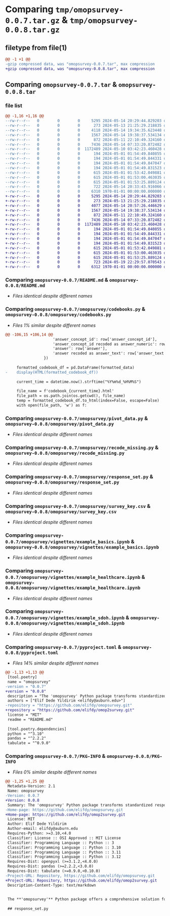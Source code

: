 # Comparing `tmp/omopsurvey-0.0.7.tar.gz` & `tmp/omopsurvey-0.0.8.tar.gz`

## filetype from file(1)

```diff
@@ -1 +1 @@
-gzip compressed data, was "omopsurvey-0.0.7.tar", max compression
+gzip compressed data, was "omopsurvey-0.0.8.tar", max compression
```

## Comparing `omopsurvey-0.0.7.tar` & `omopsurvey-0.0.8.tar`

### file list

```diff
@@ -1,16 +1,16 @@
--rw-r--r--   0        0        0     5295 2024-05-14 20:29:44.829203 omopsurvey-0.0.7/README.md
--rw-r--r--   0        0        0      273 2024-05-13 21:25:29.218835 omopsurvey-0.0.7/omopsurvey/__init__.py
--rw-r--r--   0        0        0     4118 2024-05-14 19:34:35.623448 omopsurvey-0.0.7/omopsurvey/codebooks.py
--rw-r--r--   0        0        0     1567 2024-05-14 19:38:37.534134 omopsurvey-0.0.7/omopsurvey/pivot_data.py
--rw-r--r--   0        0        0      872 2024-05-11 22:10:49.324160 omopsurvey-0.0.7/omopsurvey/recode_missing.py
--rw-r--r--   0        0        0     7436 2024-05-14 07:33:20.872482 omopsurvey-0.0.7/omopsurvey/response_set.py
--rw-r--r--   0        0        0  1172489 2024-05-10 03:42:23.460428 omopsurvey-0.0.7/omopsurvey/survey_key.csv
--rw-r--r--   0        0        0      194 2024-05-01 01:54:49.840855 omopsurvey-0.0.7/omopsurvey/tests/codebook_test.py
--rw-r--r--   0        0        0      194 2024-05-01 01:54:49.844331 omopsurvey-0.0.7/omopsurvey/tests/map_responses_test.py
--rw-r--r--   0        0        0      194 2024-05-01 01:54:49.847047 omopsurvey-0.0.7/omopsurvey/tests/pivot_data_test.py
--rw-r--r--   0        0        0      194 2024-05-01 01:54:49.831523 omopsurvey-0.0.7/omopsurvey/tests/recode_missing_test.py
--rw-r--r--   0        0        0      615 2024-05-01 01:53:42.049881 omopsurvey-0.0.7/omopsurvey/vignettes/example_basics.ipynb
--rw-r--r--   0        0        0      615 2024-05-01 01:53:00.463035 omopsurvey-0.0.7/omopsurvey/vignettes/example_healthcare.ipynb
--rw-r--r--   0        0        0      615 2024-05-01 01:53:25.889124 omopsurvey-0.0.7/omopsurvey/vignettes/example_sdoh.ipynb
--rw-r--r--   0        0        0      722 2024-05-14 20:33:43.916066 omopsurvey-0.0.7/pyproject.toml
--rw-r--r--   0        0        0     6310 1970-01-01 00:00:00.000000 omopsurvey-0.0.7/PKG-INFO
+-rw-r--r--   0        0        0     5295 2024-05-14 20:29:44.829203 omopsurvey-0.0.8/README.md
+-rw-r--r--   0        0        0      273 2024-05-13 21:25:29.218835 omopsurvey-0.0.8/omopsurvey/__init__.py
+-rw-r--r--   0        0        0     4077 2024-05-14 20:57:26.446629 omopsurvey-0.0.8/omopsurvey/codebooks.py
+-rw-r--r--   0        0        0     1567 2024-05-14 19:38:37.534134 omopsurvey-0.0.8/omopsurvey/pivot_data.py
+-rw-r--r--   0        0        0      872 2024-05-11 22:10:49.324160 omopsurvey-0.0.8/omopsurvey/recode_missing.py
+-rw-r--r--   0        0        0     7436 2024-05-14 07:33:20.872482 omopsurvey-0.0.8/omopsurvey/response_set.py
+-rw-r--r--   0        0        0  1172489 2024-05-10 03:42:23.460428 omopsurvey-0.0.8/omopsurvey/survey_key.csv
+-rw-r--r--   0        0        0      194 2024-05-01 01:54:49.840855 omopsurvey-0.0.8/omopsurvey/tests/codebook_test.py
+-rw-r--r--   0        0        0      194 2024-05-01 01:54:49.844331 omopsurvey-0.0.8/omopsurvey/tests/map_responses_test.py
+-rw-r--r--   0        0        0      194 2024-05-01 01:54:49.847047 omopsurvey-0.0.8/omopsurvey/tests/pivot_data_test.py
+-rw-r--r--   0        0        0      194 2024-05-01 01:54:49.831523 omopsurvey-0.0.8/omopsurvey/tests/recode_missing_test.py
+-rw-r--r--   0        0        0      615 2024-05-01 01:53:42.049881 omopsurvey-0.0.8/omopsurvey/vignettes/example_basics.ipynb
+-rw-r--r--   0        0        0      615 2024-05-01 01:53:00.463035 omopsurvey-0.0.8/omopsurvey/vignettes/example_healthcare.ipynb
+-rw-r--r--   0        0        0      615 2024-05-01 01:53:25.889124 omopsurvey-0.0.8/omopsurvey/vignettes/example_sdoh.ipynb
+-rw-r--r--   0        0        0      723 2024-05-19 22:29:57.070543 omopsurvey-0.0.8/pyproject.toml
+-rw-r--r--   0        0        0     6312 1970-01-01 00:00:00.000000 omopsurvey-0.0.8/PKG-INFO
```

### Comparing `omopsurvey-0.0.7/README.md` & `omopsurvey-0.0.8/README.md`

 * *Files identical despite different names*

### Comparing `omopsurvey-0.0.7/omopsurvey/codebooks.py` & `omopsurvey-0.0.8/omopsurvey/codebooks.py`

 * *Files 1% similar despite different names*

```diff
@@ -106,15 +106,14 @@
                     'answer_concept_id': row['answer_concept_id'],
                     'answer_concept_id recoded as answer_numeric': row['answer_numeric'],
                     'answer': row['answer'],
                     'answer recoded as answer_text': row['answer_text']
                 })
 
     formatted_codebook_df = pd.DataFrame(formatted_data)
-    display(HTML(formatted_codebook_df))
 
     current_time = datetime.now().strftime("%Y%m%d_%H%M%S")
 
     file_name = f'codebook_{current_time}.html'
     file_path = os.path.join(os.getcwd(), file_name)
     temp = formatted_codebook_df.to_html(index=False, escape=False)
     with open(file_path, 'w') as f:
```

### Comparing `omopsurvey-0.0.7/omopsurvey/pivot_data.py` & `omopsurvey-0.0.8/omopsurvey/pivot_data.py`

 * *Files identical despite different names*

### Comparing `omopsurvey-0.0.7/omopsurvey/recode_missing.py` & `omopsurvey-0.0.8/omopsurvey/recode_missing.py`

 * *Files identical despite different names*

### Comparing `omopsurvey-0.0.7/omopsurvey/response_set.py` & `omopsurvey-0.0.8/omopsurvey/response_set.py`

 * *Files identical despite different names*

### Comparing `omopsurvey-0.0.7/omopsurvey/survey_key.csv` & `omopsurvey-0.0.8/omopsurvey/survey_key.csv`

 * *Files identical despite different names*

### Comparing `omopsurvey-0.0.7/omopsurvey/vignettes/example_basics.ipynb` & `omopsurvey-0.0.8/omopsurvey/vignettes/example_basics.ipynb`

 * *Files identical despite different names*

### Comparing `omopsurvey-0.0.7/omopsurvey/vignettes/example_healthcare.ipynb` & `omopsurvey-0.0.8/omopsurvey/vignettes/example_healthcare.ipynb`

 * *Files identical despite different names*

### Comparing `omopsurvey-0.0.7/omopsurvey/vignettes/example_sdoh.ipynb` & `omopsurvey-0.0.8/omopsurvey/vignettes/example_sdoh.ipynb`

 * *Files identical despite different names*

### Comparing `omopsurvey-0.0.7/pyproject.toml` & `omopsurvey-0.0.8/pyproject.toml`

 * *Files 14% similar despite different names*

```diff
@@ -1,13 +1,13 @@
 [tool.poetry]
 name = "omopsurvey"
-version = "0.0.7"
+version = "0.0.8"
 description = "The 'omopsurvey' Python package transforms standardized response codes from the OMOP CDM survey variables into numeric values and simplifies data preparation by providing functionalities for mapping and converting response codes, as well as handling missing data, facilitating easier and more reliable data analysis."
 authors = ["Elif Dede Yildirim <elifdy@auburn.edu>"]
-repository = "https://github.com/elifdy/omopsurvey.git"
+repository = "https://github.com/elifdy/omop2survey.git"
 license = "MIT"
 readme = "README.md"
 
 [tool.poetry.dependencies]
 python = "^3.10"
 pandas = "^2.2.2"
 tabulate = "^0.9.0"
```

### Comparing `omopsurvey-0.0.7/PKG-INFO` & `omopsurvey-0.0.8/PKG-INFO`

 * *Files 0% similar despite different names*

```diff
@@ -1,25 +1,25 @@
 Metadata-Version: 2.1
 Name: omopsurvey
-Version: 0.0.7
+Version: 0.0.8
 Summary: The 'omopsurvey' Python package transforms standardized response codes from the OMOP CDM survey variables into numeric values and simplifies data preparation by providing functionalities for mapping and converting response codes, as well as handling missing data, facilitating easier and more reliable data analysis.
-Home-page: https://github.com/elifdy/omopsurvey.git
+Home-page: https://github.com/elifdy/omop2survey.git
 License: MIT
 Author: Elif Dede Yildirim
 Author-email: elifdy@auburn.edu
 Requires-Python: >=3.10,<4.0
 Classifier: License :: OSI Approved :: MIT License
 Classifier: Programming Language :: Python :: 3
 Classifier: Programming Language :: Python :: 3.10
 Classifier: Programming Language :: Python :: 3.11
 Classifier: Programming Language :: Python :: 3.12
 Requires-Dist: openpyxl (>=3.1.2,<4.0.0)
 Requires-Dist: pandas (>=2.2.2,<3.0.0)
 Requires-Dist: tabulate (>=0.9.0,<0.10.0)
-Project-URL: Repository, https://github.com/elifdy/omopsurvey.git
+Project-URL: Repository, https://github.com/elifdy/omop2survey.git
 Description-Content-Type: text/markdown
 
 
 The **'omopsurvey'** Python package offers a comprehensive solution for transforming standardized response codes from the Observational Medical Outcomes Partnership (OMOP) Common Data Model (CDM) survey variables into numeric values, streamlining the data preparation process. By automating the mapping and conversion of response codes, as well as the handling of missing data, it makes data analysis more accessible and reliable. The package provides a range of functions designed to help researchers and data analysts efficiently work through OMOP CDM survey data, ensuring accurate mappings of responses and effective management of data discrepancies. This package is a helpful tool for those working with OMOP CDM survey data, offering a path to more profound and accurate analyses by dramatically lowering the burden of data preprocessing.
 
 ## response_set.py
```

